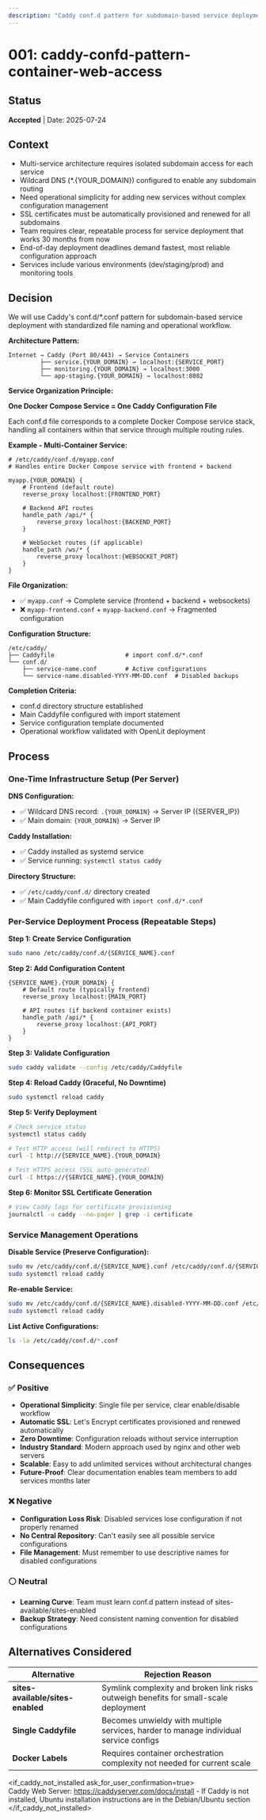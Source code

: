 ```yaml
---
description: "Caddy conf.d pattern for subdomain-based service deployment with wildcard DNS and automatic SSL"
---
```


# 001: caddy-confd-pattern-container-web-access

## Status

**Accepted** | Date: 2025-07-24

## Context

- Multi-service architecture requires isolated subdomain access for each service
- Wildcard DNS (*.{YOUR_DOMAIN}) configured to enable any subdomain routing
- Need operational simplicity for adding new services without complex configuration management
- SSL certificates must be automatically provisioned and renewed for all subdomains
- Team requires clear, repeatable process for service deployment that works 30 months from now
- End-of-day deployment deadlines demand fastest, most reliable configuration approach
- Services include various environments (dev/staging/prod) and monitoring tools

## Decision

We will use Caddy's conf.d/*.conf pattern for subdomain-based service deployment with standardized file naming and operational workflow.

**Architecture Pattern:**

```
Internet → Caddy (Port 80/443) → Service Containers
         ├── service.{YOUR_DOMAIN} → localhost:{SERVICE_PORT}
         ├── monitoring.{YOUR_DOMAIN} → localhost:3000
         └── app-staging.{YOUR_DOMAIN} → localhost:8082

```

**Service Organization Principle:**

**One Docker Compose Service = One Caddy Configuration File**

Each conf.d file corresponds to a complete Docker Compose service stack, handling all containers within that service through multiple routing rules.

**Example - Multi-Container Service:**
```caddyfile
# /etc/caddy/conf.d/myapp.conf
# Handles entire Docker Compose service with frontend + backend

myapp.{YOUR_DOMAIN} {
    # Frontend (default route)
    reverse_proxy localhost:{FRONTEND_PORT}
    
    # Backend API routes  
    handle_path /api/* {
        reverse_proxy localhost:{BACKEND_PORT}
    }
    
    # WebSocket routes (if applicable)
    handle_path /ws/* {
        reverse_proxy localhost:{WEBSOCKET_PORT}
    }
}
```

**File Organization:**
- ✅ `myapp.conf` → Complete service (frontend + backend + websockets)
- ❌ `myapp-frontend.conf` + `myapp-backend.conf` → Fragmented configuration

**Configuration Structure:**

```
/etc/caddy/
├── Caddyfile                    # import conf.d/*.conf
└── conf.d/
    ├── service-name.conf        # Active configurations
    └── service-name.disabled-YYYY-MM-DD.conf  # Disabled backups

```

**Completion Criteria:**

- conf.d directory structure established
- Main Caddyfile configured with import statement
- Service configuration template documented
- Operational workflow validated with OpenLit deployment

## Process

### One-Time Infrastructure Setup (Per Server)

**DNS Configuration:**

- ✅ Wildcard DNS record: `.{YOUR_DOMAIN}` → Server IP ({SERVER_IP})
- ✅ Main domain: `{YOUR_DOMAIN}` → Server IP

**Caddy Installation:**

- ✅ Caddy installed as systemd service
- ✅ Service running: `systemctl status caddy`

**Directory Structure:**

- ✅ `/etc/caddy/conf.d/` directory created
- ✅ Main Caddyfile configured with `import conf.d/*.conf`

### Per-Service Deployment Process (Repeatable Steps)

**Step 1: Create Service Configuration**

```bash
sudo nano /etc/caddy/conf.d/{SERVICE_NAME}.conf

```

**Step 2: Add Configuration Content**

```caddyfile
{SERVICE_NAME}.{YOUR_DOMAIN} {
    # Default route (typically frontend)
    reverse_proxy localhost:{MAIN_PORT}
    
    # API routes (if backend container exists)
    handle_path /api/* {
        reverse_proxy localhost:{API_PORT}
    }
}

```

**Step 3: Validate Configuration**

```bash
sudo caddy validate --config /etc/caddy/Caddyfile

```

**Step 4: Reload Caddy (Graceful, No Downtime)**

```bash
sudo systemctl reload caddy

```

**Step 5: Verify Deployment**

```bash
# Check service status
systemctl status caddy

# Test HTTP access (will redirect to HTTPS)
curl -I http://{SERVICE_NAME}.{YOUR_DOMAIN}

# Test HTTPS access (SSL auto-generated)
curl -I https://{SERVICE_NAME}.{YOUR_DOMAIN}

```

**Step 6: Monitor SSL Certificate Generation**

```bash
# View Caddy logs for certificate provisioning
journalctl -u caddy --no-pager | grep -i certificate

```

### Service Management Operations

**Disable Service (Preserve Configuration):**

```bash
sudo mv /etc/caddy/conf.d/{SERVICE_NAME}.conf /etc/caddy/conf.d/{SERVICE_NAME}.disabled-$(date +%Y-%m-%d).conf
sudo systemctl reload caddy

```

**Re-enable Service:**

```bash
sudo mv /etc/caddy/conf.d/{SERVICE_NAME}.disabled-YYYY-MM-DD.conf /etc/caddy/conf.d/{SERVICE_NAME}.conf
sudo systemctl reload caddy

```

**List Active Configurations:**

```bash
ls -la /etc/caddy/conf.d/*.conf

```

## Consequences

### ✅ Positive

- **Operational Simplicity**: Single file per service, clear enable/disable workflow
- **Automatic SSL**: Let's Encrypt certificates provisioned and renewed automatically
- **Zero Downtime**: Configuration reloads without service interruption
- **Industry Standard**: Modern approach used by nginx and other web servers
- **Scalable**: Easy to add unlimited services without architectural changes
- **Future-Proof**: Clear documentation enables team members to add services months later

### ❌ Negative

- **Configuration Loss Risk**: Disabled services lose configuration if not properly renamed
- **No Central Repository**: Can't easily see all possible service configurations
- **File Management**: Must remember to use descriptive names for disabled configurations

### ⚪ Neutral

- **Learning Curve**: Team must learn conf.d pattern instead of sites-available/sites-enabled
- **Backup Strategy**: Need consistent naming convention for disabled configurations

## Alternatives Considered

| Alternative | Rejection Reason |
| --- | --- |
| **sites-available/sites-enabled** | Symlink complexity and broken link risks outweigh benefits for small-scale deployment |
| **Single Caddyfile** | Becomes unwieldy with multiple services, harder to manage individual service configs |
| **Docker Labels** | Requires container orchestration complexity not needed for current scale |

<if_caddy_not_installed ask_for_user_confirmation=true>  
Caddy Web Server: https://caddyserver.com/docs/install - If Caddy is not installed, Ubuntu installation instructions are in the Debian/Ubuntu section
</if_caddy_not_installed>